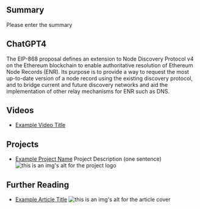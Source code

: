 ## Summary

Please enter the summary

## ChatGPT4

The EIP-868 proposal defines an extension to Node Discovery Protocol v4 on the Ethereum blockchain to enable authoritative resolution of Ethereum Node Records (ENR). Its purpose is to provide a way to request the most up-to-date version of a node record using the existing discovery protocol, and to bridge current and future discovery networks and aid the implementation of other relay mechanisms for ENR such as DNS.

## Videos

- [Example Video Title](https://www.youtube.com/watch?v=TDGq4aeevgY)

## Projects

- [Example Project Name](https://xxxx.xxx/xxxxx) Project Description (one sentence) ![this is an img's alt for the project logo](https://xxxx.xxx/project-logo.xxx)

## Further Reading

- [Example Article Title](https://xxxx.xxx/xxxxx) ![this is an img's alt for the article cover](https://xxxx.xxx/article-cover.xxx)
